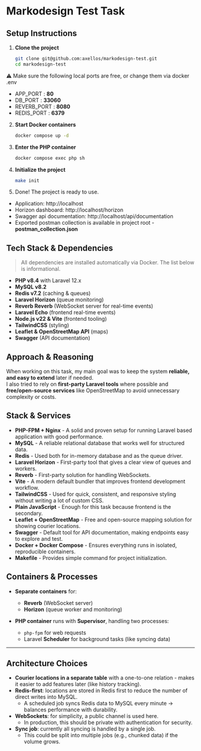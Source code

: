 # Markodesign Test Task

## Setup Instructions

1. **Clone the project**
   ```bash
   git clone git@github.com:axellos/markodesign-test.git
   cd markodesign-test

⚠️ Make sure the following local ports are free, or change them via docker .env
* APP_PORT : **80**
* DB_PORT : **33060**
* REVERB_PORT : **8080**
* REDIS_PORT : **6379**

2. **Start Docker containers**
    ```bash
   docker compose up -d
3. **Enter the PHP container**
    ```bash
   docker compose exec php sh
4. **Initialize the project**
    ```bash
   make init
5. Done! The project is ready to use. 

* Application: http://localhost
* Horizon dashboard: http://localhost/horizon
* Swagger api documentation: http://localhost/api/documentation
* Exported postman collection is available in project root - **postman_collection.json**

## Tech Stack & Dependencies

> All dependencies are installed automatically via Docker. The list below is informational.

- **PHP v8.4** with Laravel 12.x
- **MySQL v8.2**
- **Redis v7.2** (caching & queues)
- **Laravel Horizon** (queue monitoring)
- **Reverb Reverb** (WebSocket server for real-time events)
- **Laravel Echo** (frontend real-time events)
- **Node.js v22 & Vite** (frontend tooling)
- **TailwindCSS** (styling)
- **Leaflet & OpenStreetMap API** (maps)
- **Swagger** (API documentation)

## Approach & Reasoning

When working on this task, my main goal was to keep the system **reliable, and easy to extend** later if needed.  
I also tried to rely on **first-party Laravel tools** where possible and **free/open-source services** like OpenStreetMap to avoid unnecessary complexity or costs.

## Stack & Services

- **PHP-FPM + Nginx** - A solid and proven setup for running Laravel based application with good performance.
- **MySQL** - A reliable relational database that works well for structured data.
- **Redis** - Used both for in-memory database and as the queue driver.
- **Laravel Horizon** - First-party tool that gives a clear view of queues and workers.
- **Reverb** - First-party solution for handling WebSockets.
- **Vite** - A modern default bundler that improves frontend development workflow.
- **TailwindCSS** - Used for quick, consistent, and responsive styling without writing a lot of custom CSS.
- **Plain JavaScript** - Enough for this task because frontend is the secondary.
- **Leaflet + OpenStreetMap** - Free and open-source mapping solution for showing courier locations.
- **Swagger** - Default tool for API documentation, making endpoints easy to explore and test.
- **Docker + Docker Compose** - Ensures everything runs in isolated, reproducible containers.
- **Makefile** - Provides simple command for project initialization.

## Containers & Processes

- **Separate containers** for:
    - **Reverb** (WebSocket server)
    - **Horizon** (queue worker and monitoring)

- **PHP container** runs with **Supervisor**, handling two processes:
    - `php-fpm` for web requests
    - Laravel **Scheduler** for background tasks (like syncing data)

---

## Architecture Choices

- **Courier locations in a separate table** with a one-to-one relation - makes it easier to add features later (like history tracking).
- **Redis-first**: locations are stored in Redis first to reduce the number of direct writes into MySQL.
    - A scheduled job syncs Redis data to MySQL every minute → balances performance with durability.
- **WebSockets**: for simplicity, a public channel is used here.
    - In production, this should be private with authentication for security.
- **Sync job**: currently all syncing is handled by a single job.
    - This could be split into multiple jobs (e.g., chunked data) if the volume grows.  
